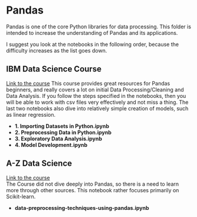 # Pandas 
Pandas is one of the core Python libraries for data processing. This folder is intended to increase the understanding of Pandas and its applications. 

I suggest you look at the notebooks in the following order, because the difficulty increases as the list goes down. 

## IBM Data Science Course
[Link to the course](https://www.coursera.org/specializations/ibm-data-science-professional-certificate)
This course provides great resources for Pandas beginners, and really covers a lot on initial Data Processing/Cleaning and Data Analysis. If you follow the steps specified in the notebooks, then you will be able to work with csv files very effectively and not miss a thing. The last two notebooks also dive into relatively simple creation of models, such as linear regression. 
* **1. Importing Datasets in Python.ipynb**
* **2. Preprocessing Data in Python.ipynb**
* **3. Exploratory Data Analysis.ipynb**
* **4. Model Development.ipynb**

## A-Z Data Science  
[Link to the course](https://www.udemy.com/machinelearning/)  
The Course did not dive deeply into Pandas, so there is a need to learn more through other sources. This notebook rather focuses primarily on Scikit-learn.
* **data-preprocessing-techniques-using-pandas.ipynb**
